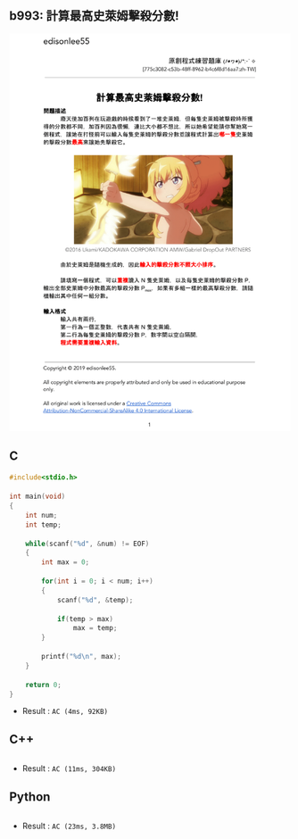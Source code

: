 ## b993: 計算最高史萊姆擊殺分數!
![b993](https://github.com/Offliners/ZeroJugde-writeup/blob/master/%E5%8E%9F%E5%89%B5%E4%B8%8D%E5%88%86%E9%A1%9E%E9%A1%8C%E5%BA%AB/Contents/b993/b993.png)

## C
```C
#include<stdio.h>

int main(void)
{
	int num;
	int temp;
	
	while(scanf("%d", &num) != EOF)
	{
		int max = 0;
		
		for(int i = 0; i < num; i++)
		{
			scanf("%d", &temp);
			
			if(temp > max)
				max = temp;
		}
		
		printf("%d\n", max);
	}
	
	return 0;
}
```
 * Result : `AC (4ms, 92KB)`

## C++
```C++

```
 * Result : `AC (11ms, 304KB)`

## Python
```python

```
 * Result : `AC (23ms, 3.8MB)`
